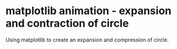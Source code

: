 # matplotlib animation -  expansion and contraction of circle
Using matplotlib to create an expansion and compression of circle. 
